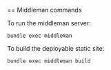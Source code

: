 == Middleman commands

To run the middleman server:

`bundle exec middleman`

To build the deployable static site:

`bundle exec middleman build`